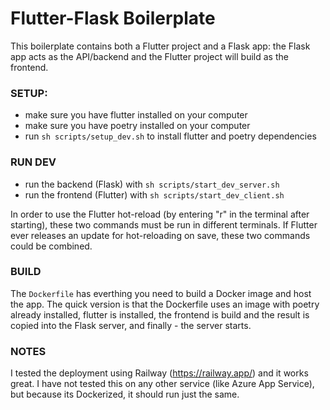 # Flutter-Flask Boilerplate

This boilerplate contains both a Flutter project and a Flask app: the Flask app
acts as the API/backend and the Flutter project will build as the frontend.

### SETUP:

- make sure you have flutter installed on your computer
- make sure you have poetry installed on your computer
- run `sh scripts/setup_dev.sh` to install flutter and poetry dependencies

### RUN DEV

- run the backend (Flask) with `sh scripts/start_dev_server.sh`
- run the frontend (Flutter) with `sh scripts/start_dev_client.sh`

In order to use the Flutter hot-reload (by entering "r" in the terminal after
starting), these two commands must be run in different terminals. If Flutter
ever releases an update for hot-reloading on save, these two commands could be
combined.

### BUILD

The `Dockerfile` has everthing you need to build a Docker image and host the
app. The quick version is that the Dockerfile uses an image with poetry already
installed, flutter is installed, the frontend is build and the result is copied
into the Flask server, and finally - the server starts.

### NOTES

I tested the deployment using Railway (https://railway.app/) and it works great.
I have not tested this on any other service (like Azure App Service), but
because its Dockerized, it should run just the same.
